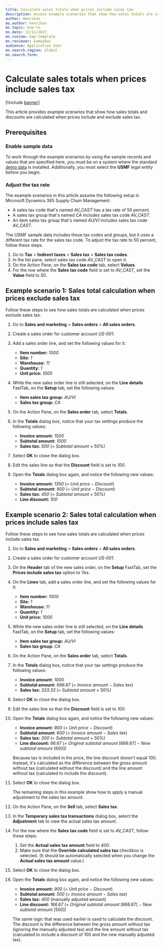 ```yaml
---
title: Calculate sales totals when prices include sales tax
description: Access example scenarios that show how sales totals are calculated when prices include and exclude sales tax, including prerequisites.
author: Henrikan
ms.author: henrikan
ms.topic: how-to
ms.date: 12/11/2023
ms.custom: bap-template
ms.reviewer: kamaybac
audience: Application User
ms.search.region: Global
ms.search.form:
---
```


# Calculate sales totals when prices include sales tax

[!include [banner](../includes/banner.md)]

This article provides example scenarios that show how sales totals and discounts are calculated when prices include and exclude sales tax.

## Prerequisites

### Enable sample data

To work through the example scenarios by using the sample records and values that are specified here, you must be on a system where the standard [demo data](../../fin-ops-core/fin-ops/get-started/demo-data.md) is installed. Additionally, you must select the **USMF** legal entity before you begin.

### Adjust the tax rate

The example scenarios in this article assume the following setup in Microsoft Dynamics 365 Supply Chain Management:

- A sales tax code that's named *AV\_CAST* has a tax rate of 50 percent.
- A sales tax group that's named *CA* includes sales tax code *AV\_CAST*.
- An item sales tax group that's named *AU/VI* includes sales tax code *AV\_CAST*.

The USMF sample data includes these tax codes and groups, but it uses a different tax rate for the sales tax code. To adjust the tax rate to 50 percent, follow these steps.

1. Go to **Tax** \> **Indirect taxes** \> **Sales tax** \> **Sales tax codes**.
1. In the list pane, select sales tax code *AV\_CAST* to open it.
1. On the Action Pane, on the **Sales tax code** tab, select **Values**.
1. For the row where the **Sales tax code** field is set to *AV_CAST*, set the **Value** field to *50*.

## Example scenario 1: Sales total calculation when prices exclude sales tax

Follow these steps to see how sales totals are calculated when prices exclude sales tax.

1. Go to **Sales and marketing** \> **Sales orders** \> **All sales orders**.
1. Create a sales order for customer account *US-001*.
1. Add a sales order line, and set the following values for it:

    - **Item number:** *1000*
    - **Site:** *1*
    - **Warehouse:** *11*
    - **Quantity:** *1*
    - **Unit price:** *1000*

1. While the new sales order line is still selected, on the **Line details** FastTab, on the **Setup** tab, set the following values:

    - **Item sales tax group:** *AU/VI*
    - **Sales tax group:** *CA*

1. On the Action Pane, on the **Sales order** tab, select **Totals**.
1. In the **Totals** dialog box, notice that your tax settings produce the following values:

    - **Invoice amount:** *1500*
    - **Subtotal amount:** *1000*
    - **Sales tax:** *500* (= *Subtotal amount* &times; 50%)

1. Select **OK** to close the dialog box.
1. Edit the sales line so that the **Discount** field is set to *100*.
1. Open the **Totals** dialog box again, and notice the following new values:

    - **Invoice amount:** *1350* (= *Unit price* &minus; *Discount*)
    - **Subtotal amount:** *900* (= *Unit price* &minus; *Discount*)
    - **Sales tax:** *450* (= *Subtotal amount* &times; 50%)
    - **Line discount:** *100*

## Example scenario 2: Sales total calculation when prices include sales tax

Follow these steps to see how sales totals are calculated when prices include sales tax.

1. Go to **Sales and marketing** \> **Sales orders** \> **All sales orders**.
1. Create a sales order for customer account *US-001*.
1. On the **Header** tab of the new sales order, on the **Setup** FastTab, set the **Prices include sales tax** option to *Yes*.
1. On the **Lines** tab, add a sales order line, and set the following values for it:

    - **Item number:** *1000*
    - **Site:** *1*
    - **Warehouse:** *11*
    - **Quantity:** *1*
    - **Unit price:** *1000*

1. While the new sales order line is still selected, on the **Line details** FastTab, on the **Setup** tab, set the following values:

    - **Item sales tax group:** *AU/VI*
    - **Sales tax group:** *CA*

1. On the Action Pane, on the **Sales order** tab, select **Totals**.
1. In the **Totals** dialog box, notice that your tax settings produce the following values:

    - **Invoice amount:** *1000*
    - **Subtotal amount:** *666.67* (= *Invoice amount* &minus; *Sales tax*)
    - **Sales tax:** *333.33* (= *Subtotal amount* &times; 50%)

1. Select **OK** to close the dialog box.
1. Edit the sales line so that the **Discount** field is set to *100*.
1. Open the **Totals** dialog box again, and notice the following new values:

    - **Invoice amount:** *900* (= *Unit price* &minus; *Discount*)
    - **Subtotal amount:** *600* (= *Invoice amount* &minus; *Sales tax*)
    - **Sales tax:** *300* (= *Subtotal amount* &times; 50%)
    - **Line discount:** *66.67* (= *Original subtotal amount* \[666.67\] &minus; *New subtotal amount* \[600\])

    Because tax is included in the price, the line discount doesn't equal 100. Instead, it's calculated as the difference between the gross amount without tax (calculated without the discount) and the line amount without tax (calculated to include the discount).

1. Select **OK** to close the dialog box.

    The remaining steps in this example show how to apply a manual adjustment to the sales tax amount.

1. On the Action Pane, on the **Sell** tab, select **Sales tax**.
1. In the **Temporary sales tax transactions** dialog box, select the **Adjustment** tab to view the actual sales tax amount.
1. For the row where the **Sales tax code** field is set to *AV_CAST*, follow these steps:

    1. Set the **Actual sales tax amount** field to *400*.
    2. Make sure that the **Override calculated sales tax** checkbox is selected. (It should be automatically selected when you change the **Actual sales tax amount** value.)

1. Select **OK** to close the dialog box.
1. Open the **Totals** dialog box again, and notice the following new values:

    - **Invoice amount:** *900* (= *Unit price* &minus; *Discount*)
    - **Subtotal amount:** *500* (= *Invoice amount* &minus; *Sales tax*)
    - **Sales tax:** *400* (manually adjusted amount)
    - **Line discount:** *166.67* (= *Original subtotal amount* \[666.67\] &minus; *New subtotal amount* \[500\])

    The same logic that was used earlier is used to calculate the discount. The discount is the difference between the gross amount without tax (ignoring the manually adjusted tax) and the line amount without tax (calculated to include a discount of 100 and the new manually adjusted tax).
